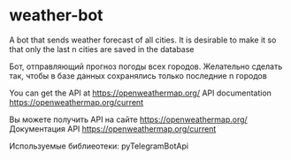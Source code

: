 # weather-bot
A bot that sends weather forecast of all cities. It is desirable to make it so that only the last n cities are saved in the database

Бот, отправляющий прогноз погоды всех городов. Желательно сделать так, чтобы в базе данных сохранялись только последние n городов

You can get the API at https://openweathermap.org/
API documentation https://openweathermap.org/current

Вы можете получить API на сайте https://openweathermap.org/
Документация API https://openweathermap.org/current

Используемые библиеотеки:
pyTelegramBotApi
